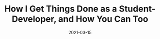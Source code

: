 ---
title: "How I Get Things Done as a Student-Developer, and How You Can Too"
path: how-i-get-things-done-as-a-student-developer-and-how-you-can-too-external
description: "Being productive as a student and a developer is a hard task.
Hopefully by the end of this you'll be a little bit more productive."
category: productivity
date: 2021-03-15
lang: en
external: https://dev.to/kl13nt/how-i-get-things-done-as-a-student-developer-and-how-you-can-too-581d
---